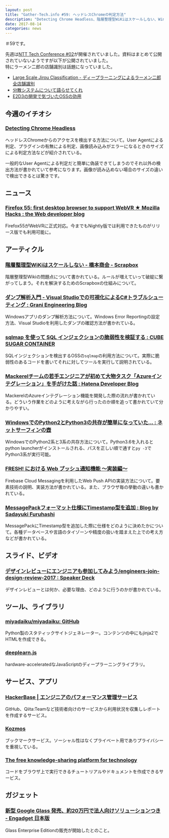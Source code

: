 ```yaml
---
layout: post
title: "Gather-Tech.info #59: ヘッドレスChromeの判定方法"
description: "Detecting Chrome Headless、階層整理型WiKiはスケールしない、WindowsでのPython2とPython3の共存が簡単になっていた など"
date: 2017-08-14
categories: news
---
```


＃59です。

先週は[NTT Tech Conference #02](https://ntt-developers.github.io/ntt-tech-conference/02/)が開催されていました。資料はまとめて公開されていないようですが以下が公開されていました。  
特にラーメン二郎の店舗識別は話題になっていました。

- [Large Scale Jirou Classification - ディープラーニングによるラーメン二郎全店舗識別](https://www.slideshare.net/knjcode/large-scale-jirou-classification)
- [分散システムについて語らせてくれ](https://www.slideshare.net/kumagi/ss-78765920)
- [E2D3の開発で気づいたOSSの効用](https://www.slideshare.net/junichiwatanuki/e2d3oss?qid=54a5a60c-c4be-4feb-9cfb-046dd3f6fa78&v=&b=&from_search=2)

## 今週のイチオシ

### [Detecting Chrome Headless](http://antoinevastel.github.io/bot%20detection/2017/08/05/detect-chrome-headless.html)

ヘッドレスChromeからのアクセスを検出する方法について。User Agentによる判定、プラグインの有無による判定、画像読み込みがエラーになるときのサイズによる判定方法などが紹介されている。

一般的なUser Agentによる判定だと簡単に偽装できてしまうのでそれ以外の検出方法が書かれていて参考になります。画像が読み込めない場合のサイズの違いで検出できるとは驚きです。

## ニュース

### [Firefox 55: first desktop browser to support WebVR ★ Mozilla Hacks : the Web developer blog](https://hacks.mozilla.org/2017/08/firefox-55-supports-webvr/)

Firefox55がWebVRに正式対応。今までもNightly版では利用できたものがリリース版でも利用可能に。

## アーティクル

### [階層整理型WiKiはスケールしない - 橋本商会 - Scrapbox](https://scrapbox.io/shokai/%E9%9A%8E%E5%B1%A4%E6%95%B4%E7%90%86%E5%9E%8BWiKi%E3%81%AF%E3%82%B9%E3%82%B1%E3%83%BC%E3%83%AB%E3%81%97%E3%81%AA%E3%81%84)

階層整理型Wikiの問題点について書かれている。ルールが増えていって破綻に繋がってしまう。それを解決するためのScrapboxの仕組みについて。

### [ダンプ解析入門 - Visual Studioでの可視化によるC#トラブルシューティング : Grani Engineering Blog](http://engineering.grani.jp/entry/2017/08/09/164948)

Windowsアプリのダンプ解析方法について。Windows Error Reportingの設定方法、Visual Studioを利用したダンプの確認方法が書かれている。

### [sqlmap を使って SQL インジェクションの脆弱性を検証する : CUBE SUGAR CONTAINER](http://blog.amedama.jp/entry/2017/08/06/214443)

SQLインジェクションを検出するOSSの`sqlmap`の利用方法について。実際に脆弱性のあるコードを書いてそれに対してツールを実行して説明されている。

### [Mackerelチームの若手エンジニアが初めて大物タスク「Azureインテグレーション」を手がけた話 : Hatena Developer Blog](http://developer.hatenastaff.com/entry/2017/08/08/120000)

MackerelのAzureインテグレーション機能を開発した際の流れが書かれている。どういう作業をどのように考えながら行ったのか順を追って書かれていて分かりやすい。

### [WindowsでのPython2とPython3の共存が簡単になっていた… : ネットサーフィンの壺](http://blog.livedoor.jp/aiko_tech/archives/3067595.html)

WindowsでのPython2系と3系の共存方法について。Python3.6を入れるとpython launcherがインストールされる、パスを正しい順で通すと`py -3`でPython3系が実行可能。

### [FRESH! における Web プッシュ通知機能 〜実装編〜](https://developers.cyberagent.co.jp/blog/archives/9662/)

Firebase Cloud Messagingを利用したWeb Push APIの実装方法について。要素技術の説明、実装方法が書かれている。また、ブラウザ毎の挙動の違いも書かれている。

### [MessagePackフォーマット仕様にTimestamp型を追加 : Blog by Sadayuki Furuhashi](http://frsyuki.hatenablog.com/entry/2017/08/10/144310)

MessagePackにTimestamp型を追加した際に仕様をどのように決めたかについて。各種データベースや言語のタイゾーンや精度の扱いを踏まえた上での考え方などが書かれている。

## スライド、ビデオ

### [デザインレビューにエンジニアも参加してみよう/engineers-join-design-review-2017 : Speaker Deck](https://speakerdeck.com/matsuhisa/engineers-join-design-review-2017)

デザインレビューとは何か、必要な理由、どのように行うのかが書かれている。

## ツール、ライブラリ

### [miyadaiku/miyadaiku: GitHub](https://github.com/miyadaiku/miyadaiku)

Python製のスタティックサイトジェネレーター。コンテンツの中にもjinja2でHTMLを作成できる。

### [deeplearn.js](https://pair-code.github.io/deeplearnjs/?utm_campaign=Revue%20newsletter&utm_medium=Newsletter&utm_source=piqcy)

hardware-acceleratedなJavaScriptのディープラーニングライブラリ。

## サービス、アプリ

### [HackerBase | エンジニアのパフォーマンス管理サービス](https://hackerbase.in/)

GitHub、Qiita:Teamなど技術者向けのサービスから利用状況を収集しレポートを作成するサービス。

### [Kozmos](https://getkozmos.com/)

ブックマークサービス。ソーシャル性はなくプライベート用でありプライバシーを重視している。

### [The free knowledge-sharing platform for technology](https://tech.io/)

コードをブラウザ上で実行できるチュートリアルやドキュメントを作成できるサービス。

## ガジェット

### [新型 Google Glass 発売、約20万円で法人向けソリューションつき - Engadget 日本版](http://japanese.engadget.com/2017/08/07/google-glass-20/)

 Glass Enterprise Editionの販売が開始したとのこと。